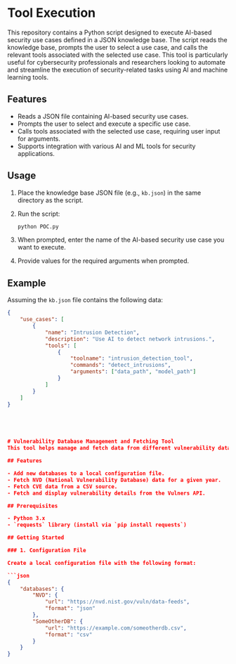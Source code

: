 # Tool Execution

This repository contains a Python script designed to execute AI-based security use cases defined in a JSON knowledge base. The script reads the knowledge base, prompts the user to select a use case, and calls the relevant tools associated with the selected use case. This tool is particularly useful for cybersecurity professionals and researchers looking to automate and streamline the execution of security-related tasks using AI and machine learning tools.

## Features

- Reads a JSON file containing AI-based security use cases.
- Prompts the user to select and execute a specific use case.
- Calls tools associated with the selected use case, requiring user input for arguments.
- Supports integration with various AI and ML tools for security applications.


## Usage

1. Place the knowledge base JSON file (e.g., `kb.json`) in the same directory as the script.
2. Run the script:

    ```bash
    python POC.py
    ```

3. When prompted, enter the name of the AI-based security use case you want to execute.
4. Provide values for the required arguments when prompted.

## Example

Assuming the `kb.json` file contains the following data:

```json
{
    "use_cases": [
        {
            "name": "Intrusion Detection",
            "description": "Use AI to detect network intrusions.",
            "tools": [
                {
                    "toolname": "intrusion_detection_tool",
                    "commands": "detect_intrusions",
                    "arguments": ["data_path", "model_path"]
                }
            ]
        }
    ]
}





# Vulnerability Database Management and Fetching Tool
This tool helps manage and fetch data from different vulnerability databases. It supports adding new databases to a local configuration file and fetching vulnerability data from selected sources.

## Features

- Add new databases to a local configuration file.
- Fetch NVD (National Vulnerability Database) data for a given year.
- Fetch CVE data from a CSV source.
- Fetch and display vulnerability details from the Vulners API.

## Prerequisites

- Python 3.x
- `requests` library (install via `pip install requests`)

## Getting Started

### 1. Configuration File

Create a local configuration file with the following format:

```json
{
    "databases": {
        "NVD": {
            "url": "https://nvd.nist.gov/vuln/data-feeds",
            "format": "json"
        },
        "SomeOtherDB": {
            "url": "https://example.com/someotherdb.csv",
            "format": "csv"
        }
    }
}
